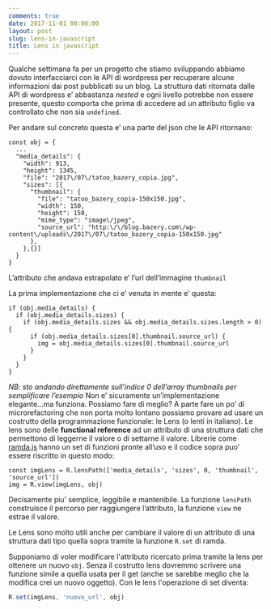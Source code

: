 ```yaml
---
comments: true
date: 2017-11-01 00:00:00
layout: post
slug: lens-in-javascript
title: Lens in javascript
---
```


Qualche settimana fa per un progetto che stiamo sviluppando abbiamo dovuto interfacciarci con le API di wordpress per recuperare alcune informazioni dai post pubblicati su un blog.
La struttura dati ritornata dalle API di wordpress e’ abbastanza _nested_ e ogni livello potrebbe non essere presente, questo comporta che prima di accedere ad un attributo figlio va controllato che non sia `undefined`.

Per andare sul concreto questa e’ una parte del json che le API ritornano:
```
const obj = {
  ...
  "media_details": {
    "width": 913,
    "height": 1345,
    "file": "2017\/07\/tatoo_bazery_copia.jpg",
    "sizes": [{
      "thumbnail": {
        "file": "tatoo_bazery_copia-150x150.jpg",
        "width": 150,
        "height": 150,
        "mime_type": "image\/jpeg",
        "source_url": "http:\/\/blog.bazery.com\/wp-content\/uploads\/2017\/07\/tatoo_bazery_copia-150x150.jpg"
      },
    },{}]
  }
}
```

L’attributo che andava estrapolato e’ l’url dell’immagine `thumbnail`

La prima implementazione che ci e’ venuta in mente e’ questa:
```
if (obj.media_details) {
  if (obj.media_details.sizes) {
    if (obj.media_details.sizes && obj.media_details.sizes.length > 0){
      if (obj.media_details.sizes[0].thumbnail.source_url) {
        img = obj.media_details.sizes[0].thumbnail.source_url
      }
    }
  }
}
```

_NB: sto andando direttamente sull’indice 0 dell’array thumbnails per semplificare l’esempio_
Non e’ sicuramente un’implementazione elegante...ma funziona.
Possiamo fare di meglio?
A parte fare un po’ di microrefactoring che non porta molto lontano possiamo provare ad usare un costrutto della programmazione funzionale: le Lens (o lenti in italiano).
Le lens sono delle **functional reference** ad un attributo di una struttura dati che permettono di leggerne il valore o di settarne il valore. 
Librerie come [ramda.js](http://ramdajs.com) hanno un set di funzioni pronte all’uso e il codice sopra puo’ essere riscritto in questo modo:

```
const imgLens = R.lensPath(['media_details', 'sizes', 0, 'thumbnail', 'source_url'])
img = R.view(imgLens, obj)
```

Decisamente piu’ semplice, leggibile e mantenibile. La funzione `lensPath` construisce il percorso per raggiungere l’attributo, la funzione `view` ne estrae il valore.

Le Lens sono molto utili anche per cambiare il valore di un attributo di una struttura dati tipo quella sopra tramite la funzione `R.set` di ramda.

Supponiamo di voler modificare l'attributo ricercato prima tramite la lens per ottenere un nuovo `obj`. Senza il costrutto lens dovremmo scrivere una funzione simile a quella usata per il get (anche se sarebbe meglio che la modifica crei un nuovo oggetto).
Con le lens l'operazione di set diventa:

```javascript
R.set(imgLens, 'nuovo_url', obj)
```


